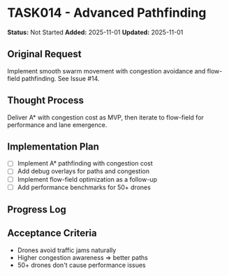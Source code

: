 # TASK014 - Advanced Pathfinding

**Status:** Not Started
**Added:** 2025-11-01
**Updated:** 2025-11-01

## Original Request
Implement smooth swarm movement with congestion avoidance and flow-field pathfinding. See Issue #14.

## Thought Process
Deliver A* with congestion cost as MVP, then iterate to flow-field for performance and lane emergence.

## Implementation Plan
- [ ] Implement A* pathfinding with congestion cost
- [ ] Add debug overlays for paths and congestion
- [ ] Implement flow-field optimization as a follow-up
- [ ] Add performance benchmarks for 50+ drones

## Progress Log


## Acceptance Criteria
- Drones avoid traffic jams naturally
- Higher congestion awareness => better paths
- 50+ drones don't cause performance issues

